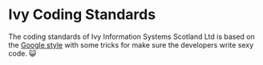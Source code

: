 Ivy Coding Standards
====================

The coding standards of Ivy Information Systems Scotland Ltd  is based on the [Google style](https://code.google.com/p/google-styleguide/) with some tricks for make sure the developers write sexy code. :smiley_cat: 



